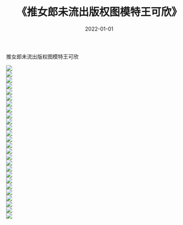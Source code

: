﻿---
layout: post
title:  《推女郎未流出版权图模特王可欣》
date:   2022-01-01
img: http://img.660000.xyz/Sharelink/性感/2022/推女郎未流出版权图模特王可欣/000.jpg
categories: [美女, 清纯, 唯美]
---

推女郎未流出版权图模特王可欣

  ![](http://img.660000.xyz/Sharelink/性感/2022/推女郎未流出版权图模特王可欣/001.jpg) <br> ![](http://img.660000.xyz/Sharelink/性感/2022/推女郎未流出版权图模特王可欣/002.jpg) <br> ![](http://img.660000.xyz/Sharelink/性感/2022/推女郎未流出版权图模特王可欣/003.jpg) <br> ![](http://img.660000.xyz/Sharelink/性感/2022/推女郎未流出版权图模特王可欣/004.jpg) <br> ![](http://img.660000.xyz/Sharelink/性感/2022/推女郎未流出版权图模特王可欣/005.jpg) <br> ![](http://img.660000.xyz/Sharelink/性感/2022/推女郎未流出版权图模特王可欣/006.jpg) <br> ![](http://img.660000.xyz/Sharelink/性感/2022/推女郎未流出版权图模特王可欣/007.jpg) <br> ![](http://img.660000.xyz/Sharelink/性感/2022/推女郎未流出版权图模特王可欣/008.jpg) <br> ![](http://img.660000.xyz/Sharelink/性感/2022/推女郎未流出版权图模特王可欣/009.jpg) <br> ![](http://img.660000.xyz/Sharelink/性感/2022/推女郎未流出版权图模特王可欣/010.jpg) <br> ![](http://img.660000.xyz/Sharelink/性感/2022/推女郎未流出版权图模特王可欣/011.jpg) <br> ![](http://img.660000.xyz/Sharelink/性感/2022/推女郎未流出版权图模特王可欣/012.jpg) <br> ![](http://img.660000.xyz/Sharelink/性感/2022/推女郎未流出版权图模特王可欣/013.jpg) <br> ![](http://img.660000.xyz/Sharelink/性感/2022/推女郎未流出版权图模特王可欣/014.jpg) <br> ![](http://img.660000.xyz/Sharelink/性感/2022/推女郎未流出版权图模特王可欣/015.jpg) <br> ![](http://img.660000.xyz/Sharelink/性感/2022/推女郎未流出版权图模特王可欣/016.jpg) <br> ![](http://img.660000.xyz/Sharelink/性感/2022/推女郎未流出版权图模特王可欣/017.jpg) <br> ![](http://img.660000.xyz/Sharelink/性感/2022/推女郎未流出版权图模特王可欣/018.jpg) <br> ![](http://img.660000.xyz/Sharelink/性感/2022/推女郎未流出版权图模特王可欣/019.jpg) <br> ![](http://img.660000.xyz/Sharelink/性感/2022/推女郎未流出版权图模特王可欣/020.jpg) <br> ![](http://img.660000.xyz/Sharelink/性感/2022/推女郎未流出版权图模特王可欣/021.jpg) <br> ![](http://img.660000.xyz/Sharelink/性感/2022/推女郎未流出版权图模特王可欣/022.jpg) <br> ![](http://img.660000.xyz/Sharelink/性感/2022/推女郎未流出版权图模特王可欣/023.jpg) <br> ![](http://img.660000.xyz/Sharelink/性感/2022/推女郎未流出版权图模特王可欣/024.jpg) <br> ![](http://img.660000.xyz/Sharelink/性感/2022/推女郎未流出版权图模特王可欣/025.jpg) <br> ![](http://img.660000.xyz/Sharelink/性感/2022/推女郎未流出版权图模特王可欣/026.jpg) <br>